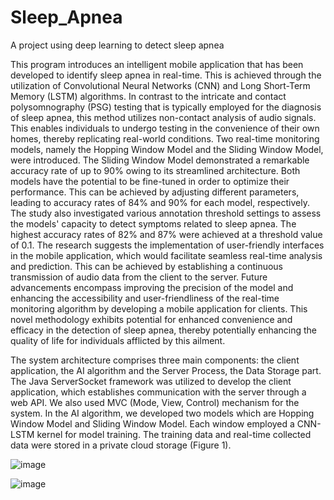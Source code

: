 # Sleep_Apnea
A project using deep learning to detect sleep apnea

This program introduces an intelligent mobile application that has been developed to identify sleep apnea in real-time. This is achieved through the utilization of Convolutional Neural Networks (CNN) and Long Short-Term Memory (LSTM) algorithms. In contrast to the intricate and contact polysomnography (PSG) testing that is typically employed for the diagnosis of sleep apnea, this method utilizes non-contact analysis of audio signals. This enables individuals to undergo testing in the convenience of their own homes, thereby replicating real-world conditions. Two real-time monitoring models, namely the Hopping Window Model and the Sliding Window Model, were introduced. The Sliding Window Model demonstrated a remarkable accuracy rate of up to 90% owing to its streamlined architecture. Both models have the potential to be fine-tuned in order to optimize their performance. This can be achieved by adjusting different parameters, leading to accuracy rates of 84% and 90% for each model, respectively. The study also investigated various annotation threshold settings to assess the models' capacity to detect symptoms related to sleep apnea. The highest accuracy rates of 82% and 87% were achieved at a threshold value of 0.1. The research suggests the implementation of user-friendly interfaces in the mobile application, which would facilitate seamless real-time analysis and prediction. This can be achieved by establishing a continuous transmission of audio data from the client to the server. Future advancements encompass improving the precision of the model and enhancing the accessibility and user-friendliness of the real-time monitoring algorithm by developing a mobile application for clients. This novel methodology exhibits potential for enhanced convenience and efficacy in the detection of sleep apnea, thereby potentially enhancing the quality of life for individuals afflicted by this ailment.

 The system architecture comprises three main components: the client application, the AI algorithm and the Server Process, the Data Storage part. The Java ServerSocket framework was utilized to develop the client application, which establishes communication with the server through a web API. We also used MVC (Mode, View, Control) mechanism for the system. In the AI algorithm, we developed two models which are Hopping Window Model and Sliding Window Model. Each window employed a CNN-LSTM kernel for model training. The training data and real-time collected data were stored in a private cloud storage (Figure 1).

 ![image](https://github.com/bensonhsieh2006/Sleep_Apnea/assets/52516956/36e0228e-749c-492f-b95d-51cb75b95654)



![image](https://github.com/bensonhsieh2006/Sleep_Apnea/assets/52516956/4b60c981-c8eb-4669-afa9-4fbc284b6a38)



